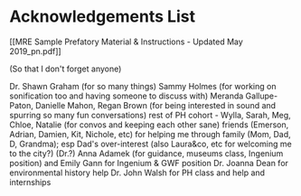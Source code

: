 # Acknowledgements List
[[MRE Sample Prefatory Material & Instructions - Updated May 2019_pn.pdf]]

(So that I don't forget anyone)

Dr. Shawn Graham (for so many things)
Sammy Holmes (for working on sonification too and having someone to discuss with)
Meranda Gallupe-Paton, Danielle Mahon, Regan Brown (for being interested in sound and spurring so many fun conversations)
rest of PH cohort - Wylla, Sarah, Meg, Chloe, Natalie (for convos and keeping each other sane)
friends (Emerson, Adrian, Damien, Kit, Nichole, etc) for helping me through
family (Mom, Dad, D, Grandma); esp Dad's over-interest (also Laura&co, etc for welcoming me to the city?)
(Dr.?) Anna Adamek (for guidance, museums class, Ingenium position) and Emily Gann for Ingenium & GWF position
Dr. Joanna Dean for environmental history help
Dr. John Walsh for PH class and help and internships




